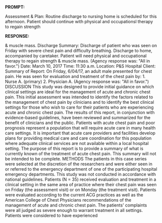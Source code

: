 **PROMPT:**

Assessment & Plan:  Routine discharge to nursing home is scheduled for this afternoon. Patient should continue with physical and occupationsl therapy to regain strength

**RESPONSE:**

  & muscle mass.  Discharge Summary:  Discharge of patient who was seen on Friday with severe chest pain and difficulty breathing. Discharge to home, accompanied by caretaker. Patient will need physical and occupational therapy to regain strength & muscle mass. (Agency response was: "All in favor.")  Date: March 10, 2017  Time: 11:30 a.m.  Location: P&S Hospital  Client:        Summary of Report:  On Friday, 6/04/17, an adult male presented for chest pain. He was seen for evaluation and treatment of the chest pain by:  1. Nurse A. (primary)  2. Physician A.  (Agency response was: "All in favor.")  DISCUSSION  This study was designed to provide initial guidance on which clinical settings are ideal for the management of acute and chronic chest pain. This initial assessment was intended to identify the factors related to the management of chest pain by clinicians and to identify the best clinical settings for those who wish to care for their patients who are experiencing acute and chronic chest pain. The results of this report, in conjunction with evidence-based guidelines, have been reviewed and summarized for the benefit of clinicians and the public.  Patients with acute chest pain and poor prognosis represent a population that will require acute care in many health care settings. It is important that acute care providers and facilities develop plans for providing medical care and care coordination for this population where adequate clinical services are not available within a local hospital setting. The purpose of this report is to provide a summary of what is currently known of the treatment of acute chest pain. This summary will not be intended to be complete.  METHODS  The patients in this case series were selected at the discretion of the researchers and were either seen in or referred to the emergency department of one of the participating hospital emergency departments. This study was not conducted in accordance with national guidelines.  Patients (N = 35) received evaluation and treatment in a clinical setting in the same area of practice where their chest pain was seen on Friday (the assessment visit) or on Monday (the treatment visit). Patients were evaluated according to the current ACG practices as well as the American College of Chest Physicians recommendations of the management of acute and chronic chest pain. The patients' complaints were all judged as severe enough to warrant treatment in all settings. Patients were considered to have experienced